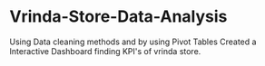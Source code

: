 # Vrinda-Store-Data-Analysis
Using Data cleaning methods and by using Pivot Tables Created a Interactive Dashboard finding KPI's of vrinda store.
